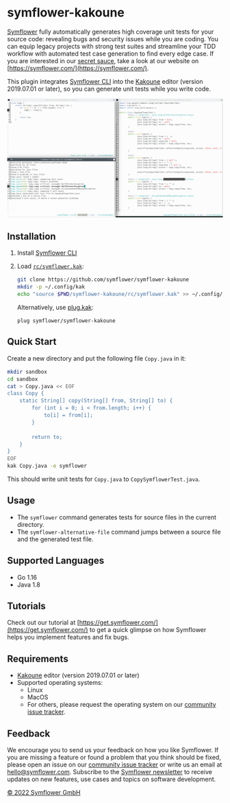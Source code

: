 # symflower-kakoune

[Symflower](https://symflower.com/) fully automatically generates high coverage unit tests for your source code: revealing bugs and security issues while you are coding. You can equip legacy projects with strong test suites and streamline your TDD workflow with automated test case generation to find every edge case. If you are interested in our [secret sauce](https://symflower.com/en/features/symbolic-execution-rules/), take a look at our website on [https://symflower.com/](https://symflower.com/).

This plugin integrates [Symflower CLI](https://symflower.com/en/products/symflower-cli/) into the [Kakoune](https://kakoune.org) editor (version 2019.07.01 or later), so you can generate unit tests while you write code.

![symflower-kakoune in action](doc/symflower-kakoune.png)

## Installation

1. Install [Symflower CLI](https://symflower.com/en/products/symflower-cli)
1. Load [`rc/symflower.kak`](rc/symflower.kak):

    ```sh
    git clone https://github.com/symflower/symflower-kakoune
    mkdir -p ~/.config/kak
    echo "source $PWD/symflower-kakoune/rc/symflower.kak" >> ~/.config/kak/kakrc
    ```

    Alternatively, use [plug.kak](https://github.com/andreyorst/plug.kak):

    ```kak
    plug symflower/symflower-kakoune
    ```

## Quick Start

Create a new directory and put the following file `Copy.java` in it:

```sh
mkdir sandbox
cd sandbox
cat > Copy.java << EOF
class Copy {
    static String[] copy(String[] from, String[] to) {
        for (int i = 0; i < from.length; i++) {
            to[i] = from[i];
        }

        return to;
    }
}
EOF
kak Copy.java -e symflower
```

This should write unit tests for `Copy.java` to `CopySymflowerTest.java`.

## Usage

- The `symflower` command generates tests for source files in the current directory.
- The `symflower-alternative-file` command jumps between a source file and the generated test file.

## Supported Languages

-   Go 1.16
-   Java 1.8

## Tutorials

Check out our tutorial at [https://get.symflower.com/](https://get.symflower.com/) to get a quick glimpse on how Symflower helps you implement features and fix bugs.

## Requirements

- [Kakoune](https://kakoune.org) editor (version 2019.07.01 or later)
- Supported operating systems:
  - Linux
  - MacOS
  - For others, please request the operating system on our [community issue tracker](https://github.com/symflower/symflower).

## Feedback

We encourage you to send us your feedback on how you like Symflower. If you are missing a feature or found a problem that you think should be fixed, please open an issue on our [community issue tracker](https://github.com/symflower/symflower/issues) or write us an email at [hello@symflower.com](mailto:hello@symflower.com). Subscribe to the [Symflower newsletter](https://symflower.com/en/products/symflower-cli/#newsletter-bottom-form) to receive updates on new features, use cases and topics on software development.

[© 2022 Symflower GmbH](https://symflower.com/en/imprint/)
